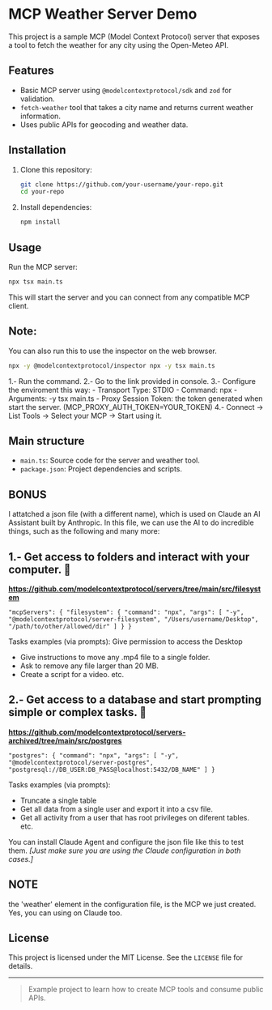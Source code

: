 # MCP Weather Server Demo

This project is a sample MCP (Model Context Protocol) server that exposes a tool to fetch the weather for any city using the Open-Meteo API.

## Features
- Basic MCP server using `@modelcontextprotocol/sdk` and `zod` for validation.
- `fetch-weather` tool that takes a city name and returns current weather information.
- Uses public APIs for geocoding and weather data.

## Installation
1. Clone this repository:
   ```sh
   git clone https://github.com/your-username/your-repo.git
   cd your-repo
   ```
2. Install dependencies:
   ```sh
   npm install
   ```

## Usage
Run the MCP server:
```sh
npx tsx main.ts
```

This will start the server and you can connect from any compatible MCP client.

## Note:
You can also run this to use the inspector on the web browser.
```sh
npx -y @modelcontextprotocol/inspector npx -y tsx main.ts
```
1.- Run the command.
2.- Go to the link provided in console.
3.- Configure the enviroment this way:
    - Transport Type: STDIO
    - Command: npx
    - Arguments: -y tsx main.ts
    - Proxy Session Token: the token generated when start the server. (MCP_PROXY_AUTH_TOKEN=YOUR_TOKEN)
4.- Connect -> List Tools -> Select your MCP -> Start using it.

## Main structure
- `main.ts`: Source code for the server and weather tool.
- `package.json`: Project dependencies and scripts.

## BONUS 

I attatched a json file (with a different name), which is used on Claude an AI Assistant built by Anthropic. 
In this file, we can use the AI to do incredible things, such as the following and many more:

## 1.- Get access to folders and interact with your computer. 📁

**https://github.com/modelcontextprotocol/servers/tree/main/src/filesystem**

`
"mcpServers": {
   "filesystem": {
      "command": "npx",
      "args": [
        "-y",
        "@modelcontextprotocol/server-filesystem",
        "/Users/username/Desktop",
        "/path/to/other/allowed/dir"
      ]
   }
}
`

Tasks examples (via prompts):
Give permission to access the Desktop
   - Give instructions to move any .mp4 file to a single folder.
   - Ask to remove any file larger than 20 MB.
   - Create a script for a video.
etc.


## 2.- Get access to a database and start prompting simple or complex tasks. 🤖

**https://github.com/modelcontextprotocol/servers-archived/tree/main/src/postgres**

`
"postgres": {
   "command": "npx",
   "args": [
     "-y",
     "@modelcontextprotocol/server-postgres",
     "postgresql://DB_USER:DB_PASS@localhost:5432/DB_NAME"
   ]
}
`

Tasks examples (via prompts):
- Truncate a single table
- Get all data from a single user and export it into a csv file.
- Get all activity from a user that has root privileges on diferent tables.
etc.

You can install Claude Agent and configure the json file like this to test them.
*[Just make sure you are using the Claude configuration in both cases.]*

## NOTE
the 'weather' element in the configuration file, is the MCP  we just created. Yes, you can using on Claude too.

## License
This project is licensed under the MIT License. See the `LICENSE` file for details.

---

> Example project to learn how to create MCP tools and consume public APIs.
